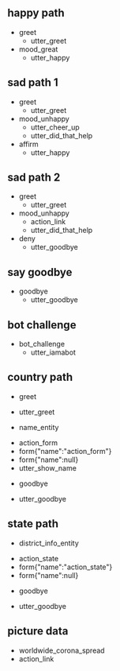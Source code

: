 ## happy path
* greet
  - utter_greet
* mood_great
  - utter_happy

## sad path 1
* greet
  - utter_greet
* mood_unhappy
  - utter_cheer_up
  - utter_did_that_help
* affirm
  - utter_happy

## sad path 2
* greet
  - utter_greet
* mood_unhappy
  - action_link
  - utter_did_that_help
* deny
  - utter_goodbye

## say goodbye
* goodbye
  - utter_goodbye

## bot challenge
* bot_challenge
  - utter_iamabot
  
## country path
* greet
- utter_greet
* name_entity
- action_form
- form{"name":"action_form"}
- form{"name":null}
- utter_show_name
  
* goodbye
- utter_goodbye

## state path
* district_info_entity
- action_state
- form{"name":"action_state"}
- form{"name":null}

* goodbye
- utter_goodbye


## picture data
- worldwide_corona_spread
- action_link

